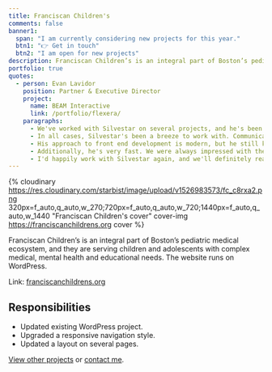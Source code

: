 ```yaml
---
title: Franciscan Children's
comments: false
banner1:
  span: "I am currently considering new projects for this year."
  btn1: "👉 Get in touch"
  btn2: "I am open for new projects"
description: Franciscan Children’s is an integral part of Boston’s pediatric medical ecosystem, and they are serving children and adolescents with complex medical, mental health and educational needs. The website runs on WordPress.
portfolio: true
quotes:
  - person: Evan Lavidor
    position: Partner & Executive Director
    project:
      name: BEAM Interactive
      link: /portfolio/flexera/
    paragraphs:
      - We've worked with Silvestar on several projects, and he's been a pleasure to work with on all of them. Recently, he handled primary front end development for two large web sites that were launched on Adobe Experience Manager. He's also worked on the front end development of a large WordPress project as well as some smaller campaign landing page and microsite work.
      - In all cases, Silvestar's been a breeze to work with. Communication is easy, and he's happy to be part of a larger team, attend regular standups, stay in close communication electronically, etc. (a key factor when working across countries/time zones).
      - His approach to front end development is modern, but he still knows how to debug for Internet Explorer and handle browser-specific issues. He's a thorough tester and has a great eye for detail.
      - Additionally, he's very fast. We were always impressed with the speed at which he could put things together at a very high level of quality.
      - I'd happily work with Silvestar again, and we'll definitely reach out to him in the future when we need help with additional projects.
---
```


{% cloudinary https://res.cloudinary.com/starbist/image/upload/v1526983573/fc_c8rxa2.png 320px=f_auto,q_auto,w_270;720px=f_auto,q_auto,w_720;1440px=f_auto,q_auto,w_1440 "Franciscan Children's cover" cover-img https://franciscanchildrens.org cover %}

Franciscan Children’s is an integral part of Boston’s pediatric medical ecosystem, and they are serving children and adolescents with complex medical, mental health and educational needs. The website runs on WordPress.

Link: [franciscanchildrens.org](//franciscanchildrens.org)

## Responsibilities

- Updated existing WordPress project.
- Upgraded a responsive navigation style.
- Updated a layout on several pages.

[View other projects](/portfolio/) or [contact me](/about-me/).
